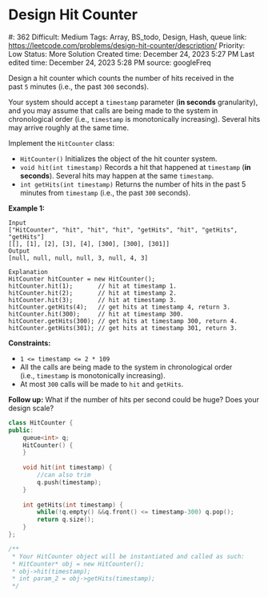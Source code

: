 # Design Hit Counter

#: 362
Difficult: Medium
Tags: Array, BS_todo, Design, Hash, queue
link: https://leetcode.com/problems/design-hit-counter/description/
Priority: Low
Status: More Solution
Created time: December 24, 2023 5:27 PM
Last edited time: December 24, 2023 5:28 PM
source: googleFreq

Design a hit counter which counts the number of hits received in the past `5` minutes (i.e., the past `300` seconds).

Your system should accept a `timestamp` parameter (**in seconds** granularity), and you may assume that calls are being made to the system in chronological order (i.e., `timestamp` is monotonically increasing). Several hits may arrive roughly at the same time.

Implement the `HitCounter` class:

- `HitCounter()` Initializes the object of the hit counter system.
- `void hit(int timestamp)` Records a hit that happened at `timestamp` (**in seconds**). Several hits may happen at the same `timestamp`.
- `int getHits(int timestamp)` Returns the number of hits in the past 5 minutes from `timestamp` (i.e., the past `300` seconds).

**Example 1:**

```
Input
["HitCounter", "hit", "hit", "hit", "getHits", "hit", "getHits", "getHits"]
[[], [1], [2], [3], [4], [300], [300], [301]]
Output
[null, null, null, null, 3, null, 4, 3]

Explanation
HitCounter hitCounter = new HitCounter();
hitCounter.hit(1);       // hit at timestamp 1.
hitCounter.hit(2);       // hit at timestamp 2.
hitCounter.hit(3);       // hit at timestamp 3.
hitCounter.getHits(4);   // get hits at timestamp 4, return 3.
hitCounter.hit(300);     // hit at timestamp 300.
hitCounter.getHits(300); // get hits at timestamp 300, return 4.
hitCounter.getHits(301); // get hits at timestamp 301, return 3.

```

**Constraints:**

- `1 <= timestamp <= 2 * 109`
- All the calls are being made to the system in chronological order (i.e., `timestamp` is monotonically increasing).
- At most `300` calls will be made to `hit` and `getHits`.

**Follow up:** What if the number of hits per second could be huge? Does your design scale?

```cpp
class HitCounter {
public:
    queue<int> q;
    HitCounter() {
    }
    
    void hit(int timestamp) {
        //can also trim
        q.push(timestamp);
    }
    
    int getHits(int timestamp) {
        while(!q.empty() &&q.front() <= timestamp-300) q.pop();
        return q.size();
    }
};

/**
 * Your HitCounter object will be instantiated and called as such:
 * HitCounter* obj = new HitCounter();
 * obj->hit(timestamp);
 * int param_2 = obj->getHits(timestamp);
 */
```